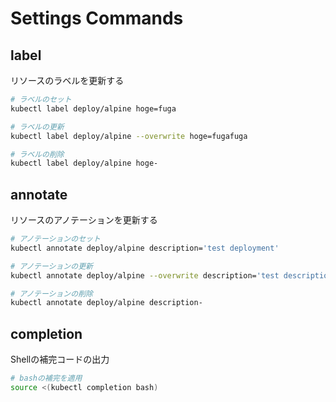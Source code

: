 
# Settings Commands

## label

リソースのラベルを更新する

```bash
# ラベルのセット
kubectl label deploy/alpine hoge=fuga

# ラベルの更新
kubectl label deploy/alpine --overwrite hoge=fugafuga

# ラベルの削除
kubectl label deploy/alpine hoge-
```

## annotate

リソースのアノテーションを更新する

```bash
# アノテーションのセット
kubectl annotate deploy/alpine description='test deployment'

# アノテーションの更新
kubectl annotate deploy/alpine --overwrite description='test description'

# アノテーションの削除
kubectl annotate deploy/alpine description-
```

## completion

Shellの補完コードの出力

```bash
# bashの補完を適用
source <(kubectl completion bash)
```